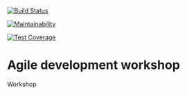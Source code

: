 [![Build Status](https://travis-ci.org/charlygit/agile-developer-2017.svg?branch=master)](https://travis-ci.org/charlygit/agile-developer-2017)

[![Maintainability](https://api.codeclimate.com/v1/badges/a7484028ea070eb9b094/maintainability)](https://codeclimate.com/github/charlygit/agile-developer-2017/maintainability)

[![Test Coverage](https://api.codeclimate.com/v1/badges/a7484028ea070eb9b094/test_coverage)](https://codeclimate.com/github/charlygit/agile-developer-2017/test_coverage)

# Agile development workshop

Workshop
